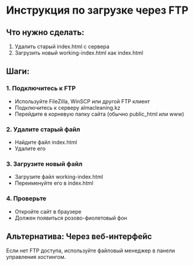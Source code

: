 # Инструкция по загрузке через FTP

## Что нужно сделать:
1. Удалить старый index.html с сервера
2. Загрузить новый working-index.html как index.html

## Шаги:

### 1. Подключитесь к FTP
- Используйте FileZilla, WinSCP или другой FTP клиент
- Подключитесь к серверу almacleaning.kz
- Перейдите в корневую папку сайта (обычно public_html или www)

### 2. Удалите старый файл
- Найдите файл index.html
- Удалите его

### 3. Загрузите новый файл
- Загрузите файл working-index.html
- Переименуйте его в index.html

### 4. Проверьте
- Откройте сайт в браузере
- Должен появиться розово-фиолетовый фон

## Альтернатива: Через веб-интерфейс
Если нет FTP доступа, используйте файловый менеджер в панели управления хостингом.
